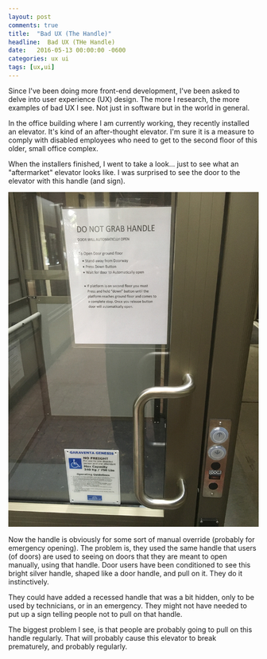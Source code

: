 ```yaml
---
layout: post
comments: true
title:  "Bad UX (The Handle)"
headline:  Bad UX (THe Handle)
date:   2016-05-13 00:00:00 -0600
categories: ux ui
tags: [ux,ui]
---
```


Since I've been doing more front-end development, I've been asked to delve into user experience (UX) design. The more I research, the more examples of bad UX I see. Not just in software but in the world in general.

<!-- more -->

In the office building where I am currently working, they recently installed an elevator. It's kind of an after-thought elevator. I'm sure it is a measure to comply with disabled employees who need to get to the second floor of this older, small office complex.

When the installers finished, I went to take a look... just to see what an "aftermarket" elevator looks like. I was surprised to see the door to the elevator with this handle (and sign).

![Bad Handle](/img/BadHandle.JPG)

Now the handle is obviously for some sort of manual override (probably for emergency opening). The problem is, they used the same handle that users (of doors) are used to seeing on doors that they are meant to open manually, using that handle. Door users have been conditioned to see this bright silver handle, shaped like a door handle, and pull on it. They do it instinctively.

They could have added a recessed handle that was a bit hidden, only to be used by technicians, or in an emergency. They might not have needed to put up a sign telling people not to pull on that handle.

The biggest problem I see, is that people are probably going to pull on this handle regularly. That will probably cause this elevator to break prematurely, and probably regularly.
